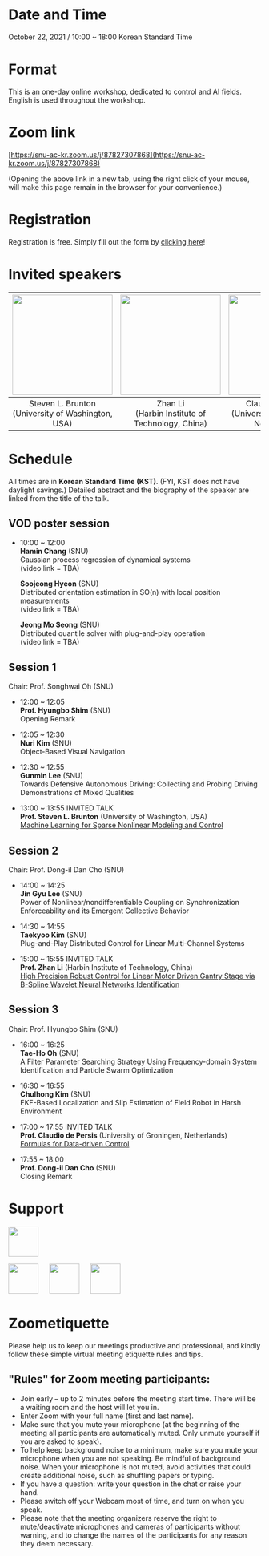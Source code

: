 
# Date and Time

October 22, 2021 / 10:00 ~ 18:00 Korean Standard Time 

# Format

This is an one-day online workshop, dedicated to control and AI fields. 
English is used throughout the workshop.

# Zoom link

[https://snu-ac-kr.zoom.us/j/87827307868](https://snu-ac-kr.zoom.us/j/87827307868)

(Opening the above link in a new tab, using the right click of your mouse, will make this page remain in the browser for your convenience.)

# Registration

Registration is free. Simply fill out the form by [clicking here](https://docs.google.com/forms/d/e/1FAIpQLSdvDSo2zXgGVEOlqz3kW3DG5WVRPVUBpnJNx5Isp_im8yIVCw/viewform?usp=sf_link)!


# Invited speakers

| <img src="{{site.baseurl}}/image/Steve4smallCroppedJPG.jpg" height="200"> | <img src="{{site.baseurl}}/image/Li.jpeg" height="200"> | <img src="{{site.baseurl}}/image/claudio_low.jpg" height="200"> | 
| :-: | :-: | :-: |
| Steven L. Brunton <br /> (University of Washington, USA) | Zhan Li <br /> (Harbin Institute of Technology, China) | Claudio de Persis <br /> (University of Groningen, Netherlands) |

# Schedule

All times are in **Korean Standard Time (KST)**. (FYI, KST does not have daylight savings.) 
Detailed abstract and the biography of the speaker are linked from the title of the talk.

## VOD poster session

- 10:00 ~ 12:00  
  **Hamin Chang**	(SNU)  
  Gaussian process regression of dynamical systems  
  (video link = TBA)  
  
  **Soojeong Hyeon** (SNU)  
  Distributed orientation estimation in SO(n) with local position measurements  
  (video link = TBA)  
  
  **Jeong Mo Seong** (SNU)  
  Distributed quantile solver with plug-and-play operation  
  (video link = TBA)

## Session 1
Chair: Prof. Songhwai Oh (SNU)

- 12:00 ~ 12:05  
 **Prof. Hyungbo Shim** (SNU)  
 Opening Remark  
 
- 12:05 ~ 12:30  
 **Nuri Kim** (SNU)  
 Object-Based Visual Navigation
 
- 12:30 ~ 12:55  
 **Gunmin Lee** (SNU)  
 Towards Defensive Autonomous Driving: Collecting and Probing Driving Demonstrations of Mixed Qualities
 
- 13:00 ~ 13:55  INVITED TALK  
 **Prof. Steven L. Brunton** (University of Washington, USA)  
 [Machine Learning for Sparse Nonlinear Modeling and Control](/invited1.md)

## Session 2
Chair: Prof. Dong-il Dan Cho (SNU)

- 14:00 ~ 14:25  
 **Jin Gyu Lee** (SNU)  
 Power of Nonlinear/nondifferentiable Coupling on Synchronization Enforceability and its Emergent Collective Behavior
 
- 14:30 ~ 14:55  
 **Taekyoo Kim** (SNU)  
 Plug-and-Play Distributed Control for Linear Multi-Channel Systems
 
- 15:00 ~ 15:55  INVITED TALK  
 **Prof. Zhan Li** (Harbin Institute of Technology, China)  
 [High Precision Robust Control for Linear Motor Driven Gantry Stage via B-Spline Wavelet Neural Networks Identification](/invited2.md)
 
## Session 3
Chair: Prof. Hyungbo Shim (SNU)

- 16:00 ~ 16:25  
 **Tae-Ho Oh** (SNU)  
 A Filter Parameter Searching Strategy Using Frequency-domain System Identification and Particle Swarm Optimization
 
- 16:30 ~ 16:55  
 **Chulhong Kim** (SNU)  
 EKF-Based Localization and Slip Estimation of Field Robot in Harsh Environment
 
- 17:00 ~ 17:55  INVITED TALK  
 **Prof. Claudio de Persis** (University of Groningen, Netherlands)  
 [Formulas for Data-driven Control](/invited3.md)
 
- 17:55 ~ 18:00  
 **Prof. Dong-il Dan Cho** (SNU)  
 Closing Remark


# Support

<img src="{{site.baseurl}}/image/logo-bk21it.png" height="60">

<img src="{{site.baseurl}}/image/NML.jfif" height="60"> &emsp; <img src="{{site.baseurl}}/image/RLLAB.jpg" height="60"> &emsp; <img src="{{site.baseurl}}/image/CDSL.jpg" height="60">


# Zoometiquette

Please help us to keep our meetings productive and professional, and kindly follow these simple virtual meeting etiquette rules and tips.

## "Rules" for Zoom meeting participants:
- Join early – up to 2 minutes before the meeting start time. There will be a waiting room and the host will let you in.
- Enter Zoom with your full name (first and last name).
- Make sure that you mute your microphone (at the beginning of the meeting all participants are automatically muted. Only unmute yourself if you are asked to speak).
- To help keep background noise to a minimum, make sure you mute your microphone when you are not speaking. Be mindful of background noise. When your microphone is not muted, avoid activities that could create additional noise, such as shuffling papers or typing.
- If you have a question: write your question in the chat or raise your hand.
- Please switch off your Webcam most of time, and turn on when you speak.
- Please note that the meeting organizers reserve the right to mute/deactivate microphones and cameras of participants without warning, and to change the names of the participants for any reason they deem necessary.


